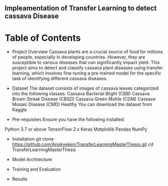 ## Impleamentation of Transfer Learning to detect cassava Disease
# Table of Contents
* Project Overview
Cassava plants are a crucial source of food for millions of people, especially in developing countries. However, they are susceptible to various diseases that can significantly impact yield. This project aims to detect and classify cassava plant diseases using transfer learning, which involves fine-tuning a pre-trained model for the specific task of identifying different cassava diseases.

* Dataset
The dataset consists of images of cassava leaves categorized into the following classes:
Cassava Bacterial Blight (CBB)
Cassava Brown Streak Disease (CBSD)
Cassava Green Mottle (CGM)
Cassava Mosaic Disease (CMD)
Healthy
You can download the dataset from Kaggle

* Pre-requisites
Ensure you have the following installed:

Python 3.7 or above
TensorFlow 2.x
Keras
Matplotlib
Pandas
NumPy

* Installation 
git clone https://github.com/Anokyeken/TransferLearningMasterThesis.git
cd TransferLearningMasterThesis

* Model Architecture
* Training and Evaluation
* Results